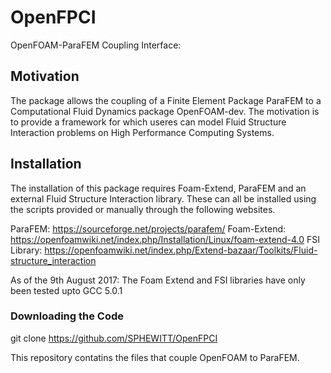 # OpenFPCI

OpenFOAM-ParaFEM Coupling Interface:

## Motivation

The package allows the coupling of a Finite Element Package ParaFEM to a Computational Fluid Dynamics package OpenFOAM-dev. The motivation is to provide a framework for which useres can model Fluid Structure Interaction problems on High Performance Computing Systems.

## Installation

The installation of this package requires Foam-Extend, ParaFEM and an external Fluid Structure Interaction library. These can all be installed using the scripts provided or manually through the following websites.

ParaFEM: https://sourceforge.net/projects/parafem/
Foam-Extend: https://openfoamwiki.net/index.php/Installation/Linux/foam-extend-4.0
FSI Library: https://openfoamwiki.net/index.php/Extend-bazaar/Toolkits/Fluid-structure_interaction

As of the 9th August 2017: The Foam Extend and FSI libraries have only been tested upto GCC 5.0.1

### Downloading the Code

git clone https://github.com/SPHEWITT/OpenFPCI

This repository contatins the files that couple OpenFOAM to ParaFEM.


